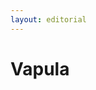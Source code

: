 ```yaml
---
layout: editorial
---
```


# Vapula

<figure><img src="../../../../../../../../../../.gitbook/assets/Screenshot 2023-12-22 at 10.53.52 AM.png" alt=""><figcaption></figcaption></figure>
